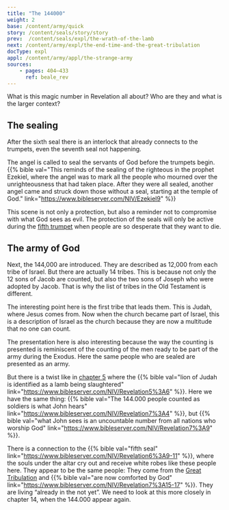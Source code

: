 ```yaml
---
title: "The 144000"
weight: 2
base: /content/army/quick
story: /content/seals/story/story
prev:  /content/seals/expl/the-wrath-of-the-lamb
next: /content/army/expl/the-end-time-and-the-great-tribulation
docType: expl
appl: /content/army/appl/the-strange-army
sources:
    - pages: 404–433
      ref: beale_rev
---
```


What is this magic number in Revelation all about? Who are they and what is the larger context?

## The sealing

<a name="9366"></a>
After the sixth seal there is an interlock that already connects to the trumpets, even the seventh seal not happening.

The angel is called to seal the servants of God before the trumpets begin. {{% bible val="This reminds of the sealing of the righteous in the prophet Ezekiel, where the angel was to mark all the people who mourned over the unrighteousness that had taken place. After they were all sealed, another angel came and struck down those without a seal, starting at the temple of God." link="https://www.bibleserver.com/NIV/Ezekiel9" %}}

This scene is not only a protection, but also a reminder not to compromise with what God sees as evil. The protection of the seals will only be active during the [fifth trumpet](/content/trumpets/expl/the-trumpets-in-revelation) when people are so desperate that they want to die.

## The army of God

<a name="2cd4"></a>
Next, the 144,000 are introduced. They are described as 12,000 from each tribe of Israel. But there are actually 14 tribes. This is because not only the 12 sons of Jacob are counted, but also the two sons of Joseph who were adopted by Jacob. That is why the list of tribes in the Old Testament is different.

The interesting point here is the first tribe that leads them. This is Judah, where Jesus comes from. Now when the church became part of Israel, this is a description of Israel as the church because they are now a multitude that no one can count.

The presentation here is also interesting because the way the counting is presented is reminiscent of the counting of the men ready to be part of the army during the Exodus. Here the same people who are sealed are presented as an army.

But there is a twist like in [chapter 5](/content/seals/expl/the-book-with-the-seven-seals) where the {{% bible val="lion of Judah is identified as a lamb being slaughtered" link="https://www.bibleserver.com/NIV/Revelation5%3A6" %}}. Here we have the same thing: {{% bible val="The 144.000 people counted as soldiers is what John hears" link="https://www.bibleserver.com/NIV/Revelation7%3A4" %}}, but {{% bible val="what John sees is an uncountable number from all nations who worship God" link="https://www.bibleserver.com/NIV/Revelation7%3A9" %}}.

There is a connection to the {{% bible val="fifth seal" link="https://www.bibleserver.com/NIV/Revelation6%3A9-11" %}}, where the souls under the altar cry out and receive white robes like these people here. They appear to be the same people: They come from the [Great Tribulation](/content/army/expl/the-end-time-and-the-great-tribulation) and {{% bible val="are now comforted by God" link="https://www.bibleserver.com/NIV/Revelation7%3A15-17" %}}. They are living “already in the not yet”. We need to look at this more closely in chapter 14, when the 144.000 appear again.
